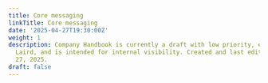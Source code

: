 ```yaml
---
title: Core messaging
linkTitle: Core messaging
date: '2025-04-27T19:30:00Z'
weight: 1
description: Company Handbook is currently a draft with low priority, edited by Ryan
  Laird, and is intended for internal visibility. Created and last edited on April
  27, 2025.
draft: false
---
```



<!-- Unsupported block type: child_database -->